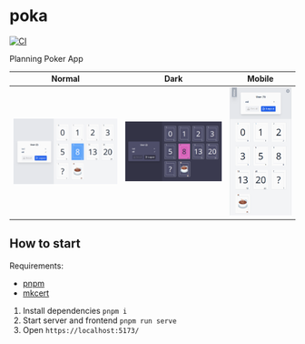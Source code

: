 # poka

[![CI](https://github.com/3ddysan/poka/actions/workflows/ci.yaml/badge.svg)](https://github.com/3ddysan/poka/actions/workflows/ci.yaml)

Planning Poker App

|                Normal                |                      Dark                       |                    Mobile                     |
| :----------------------------------: | :---------------------------------------------: | :-------------------------------------------: |
| ![Poka Screenshot](.github/vote.png) | ![Dark Theme Screenshot](.github/vote-dark.png) | ![Mobile View Screenshot](.github/mobile.png) |

## How to start

Requirements:

- [pnpm](https://pnpm.io/)
- [mkcert](https://github.com/FiloSottile/mkcert)

1.  Install dependencies `pnpm i`
2.  Start server and frontend `pnpm run serve`
3.  Open `https://localhost:5173/`
